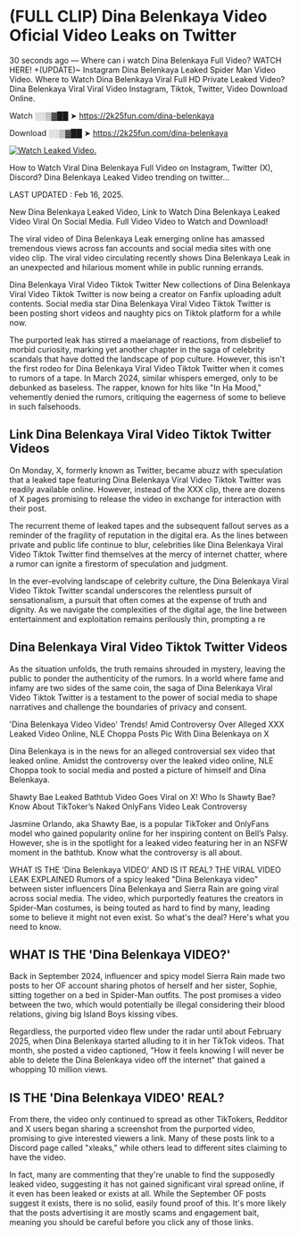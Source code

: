 # (FULL CLIP) Dina Belenkaya Video Oficial Video Leaks on Twitter

30 seconds ago — Where can i watch Dina Belenkaya Full Video? WATCH HERE! +(UPDATE)~ Instagram Dina Belenkaya Leaked Spider Man Video Video. Where to Watch Dina Belenkaya Viral Full HD Private Leaked Video? Dina Belenkaya Viral Viral Video Instagram, Tiktok, Twitter, Video Download Online.

Watch ░░▒▓██ ➤ https://2k25fun.com/dina-belenkaya

Download ░░▒▓██ ➤ https://2k25fun.com/dina-belenkaya

[![Watch Leaked Video.](https://miro.medium.com/v2/resize:fit:828/format:webp/1*cilzJN44JGOrTw9NJCrNHA.gif "Watch Leaked Video")](https://2k25fun.com/dina-belenkaya)

How to Watch Viral Dina Belenkaya Full Video on Instagram, Twitter (X), Discord? Dina Belenkaya Leaked Video trending on twitter...

LAST UPDATED : Feb 16, 2025.

New Dina Belenkaya Leaked Video, Link to Watch Dina Belenkaya Leaked Video Viral On Social Media. Full Video Video to Watch and Download!

The viral video of Dina Belenkaya Leak emerging online has amassed tremendous views across fan accounts and social media sites with one video clip. The viral video circulating recently shows Dina Belenkaya Leak in an unexpected and hilarious moment while in public running errands.

Dina Belenkaya Viral Video Tiktok Twitter New collections of Dina Belenkaya Viral Video Tiktok Twitter is now being a creator on Fanfix uploading adult contents. Social media star Dina Belenkaya Viral Video Tiktok Twitter is been posting short videos and naughty pics on Tiktok platform for a while now.

The purported leak has stirred a maelanage of reactions, from disbelief to morbid curiosity, marking yet another chapter in the saga of celebrity scandals that have dotted the landscape of pop culture. However, this isn't the first rodeo for Dina Belenkaya Viral Video Tiktok Twitter when it comes to rumors of a tape. In March 2024, similar whispers emerged, only to be debunked as baseless. The rapper, known for hits like "In Ha Mood," vehemently denied the rumors, critiquing the eagerness of some to believe in such falsehoods.

## Link Dina Belenkaya Viral Video Tiktok Twitter Videos

On Monday, X, formerly known as Twitter, became abuzz with speculation that a leaked tape featuring Dina Belenkaya Viral Video Tiktok Twitter was readily available online. However, instead of the XXX clip, there are dozens of X pages promising to release the video in exchange for interaction with their post.

The recurrent theme of leaked tapes and the subsequent fallout serves as a reminder of the fragility of reputation in the digital era. As the lines between private and public life continue to blur, celebrities like Dina Belenkaya Viral Video Tiktok Twitter find themselves at the mercy of internet chatter, where a rumor can ignite a firestorm of speculation and judgment.

In the ever-evolving landscape of celebrity culture, the Dina Belenkaya Viral Video Tiktok Twitter scandal underscores the relentless pursuit of sensationalism, a pursuit that often comes at the expense of truth and dignity. As we navigate the complexities of the digital age, the line between entertainment and exploitation remains perilously thin, prompting a re

##  Dina Belenkaya Viral Video Tiktok Twitter Videos

As the situation unfolds, the truth remains shrouded in mystery, leaving the public to ponder the authenticity of the rumors. In a world where fame and infamy are two sides of the same coin, the saga of Dina Belenkaya Viral Video Tiktok Twitter is a testament to the power of social media to shape narratives and challenge the boundaries of privacy and consent.

'Dina Belenkaya Video Video' Trends! Amid Controversy Over Alleged XXX Leaked Video Online, NLE Choppa Posts Pic With Dina Belenkaya on X

Dina Belenkaya is in the news for an alleged controversial sex video that leaked online. Amidst the controversy over the leaked video online, NLE Choppa took to social media and posted a picture of himself and Dina Belenkaya.

Shawty Bae Leaked Bathtub Video Goes Viral on X! Who Is Shawty Bae? Know About TikToker’s Naked OnlyFans Video Leak Controversy

Jasmine Orlando, aka Shawty Bae, is a popular TikToker and OnlyFans model who gained popularity online for her inspiring content on Bell’s Palsy. However, she is in the spotlight for a leaked video featuring her in an NSFW moment in the bathtub. Know what the controversy is all about.

WHAT IS THE 'Dina Belenkaya VIDEO' AND IS IT REAL? THE VIRAL VIDEO LEAK EXPLAINED Rumors of a spicy leaked "Dina Belenkaya video" between sister influencers Dina Belenkaya and Sierra Rain are going viral across social media. The video, which purportedly features the creators in Spider-Man costumes, is being touted as hard to find by many, leading some to believe it might not even exist. So what's the deal? Here's what you need to know.

## WHAT IS THE 'Dina Belenkaya VIDEO?'

Back in September 2024, influencer and spicy model Sierra Rain made two posts to her OF account sharing photos of herself and her sister, Sophie, sitting together on a bed in Spider-Man outfits. The post promises a video between the two, which would potentially be illegal considering their blood relations, giving big Island Boys kissing vibes.

Regardless, the purported video flew under the radar until about February 2025, when Dina Belenkaya started alluding to it in her TikTok videos. That month, she posted a video captioned, "How it feels knowing I will never be able to delete the Dina Belenkaya video off the internet" that gained a whopping 10 million views.

## IS THE 'Dina Belenkaya VIDEO' REAL?

From there, the video only continued to spread as other TikTokers, Redditor and X users began sharing a screenshot from the purported video, promising to give interested viewers a link. Many of these posts link to a Discord page called "xleaks," while others lead to different sites claiming to have the video.

In fact, many are commenting that they're unable to find the supposedly leaked video, suggesting it has not gained significant viral spread online, if it even has been leaked or exists at all. While the September OF posts suggest it exists, there is no solid, easily found proof of this. It's more likely that the posts advertising it are mostly scams and engagement bait, meaning you should be careful before you click any of those links.